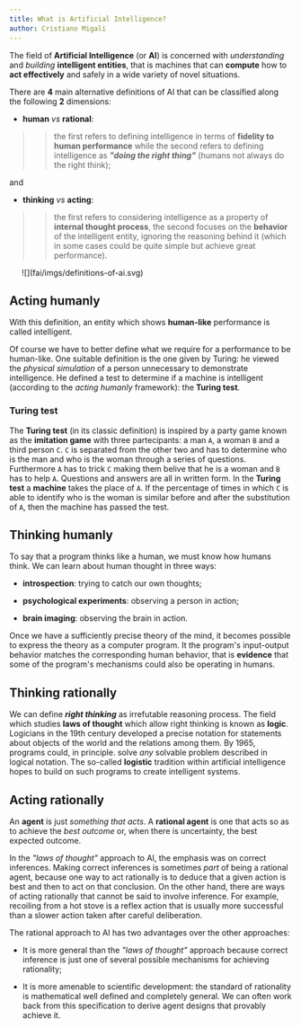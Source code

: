 ```yaml
---
title: What is Artificial Intelligence?
author: Cristiano Migali
---
```


The field of **Artificial Intelligence** (or **AI**) is concerned with _understanding_ and _building_ **intelligent entities**, that is machines that can **compute** how to **act effectively** and safely in a wide variety of novel situations.

There are **4** main alternative definitions of AI that can be classified along the following **2** dimensions:

- **human** _vs_ **rational**:

>> the first refers to defining intelligence in terms of **fidelity to human performance** while the second refers to defining intelligence as **_"doing the right thing"_** (humans not always do the right think);

and

- **thinking** _vs_ **acting**:

>> the first refers to considering intelligence as a property of **internal thought process**, the second focuses on the **behavior** of the intelligent entity, ignoring the reasoning behind it (which in some cases could be quite simple but achieve great performance).

<style>
.definition-of-ai-image {
    width: 345pt;
    margin: auto;
}
</style>

<div class="definition-of-ai-image">
![](fai/imgs/definitions-of-ai.svg)
</div>

## Acting humanly

With this definition, an entity which shows **human-like** performance is called intelligent.

Of course we have to better define what we require for a performance to be human-like. One suitable definition is the one given by Turing: he viewed the _physical simulation_ of a person unnecessary to demonstrate intelligence. He defined a test to determine if a machine is intelligent (according to the _acting humanly_ framework): the **Turing test**.

### Turing test

The **Turing test** (in its classic definition) is inspired by a party game known as the **imitation game** with three partecipants: a man `A`, a woman `B` and a third person `C`. `C` is separated from the other two and has to determine who is the man and who is the woman through a series of questions.
Furthermore `A` has to trick `C` making them belive that he is a woman and `B` has to help `A`.
Questions and answers are all in written form.
In the **Turing test** a **machine** takes the place of `A`. If the percentage of times in which `C` is able to identify who is the woman is similar before and after the substitution of `A`, then the machine has passed the test.

## Thinking humanly

To say that a program thinks like a human, we must know how humans think. We can learn about human thought in three ways:

- **introspection**: trying to catch our own thoughts;

- **psychological experiments**: observing a person in action;

- **brain imaging**: observing the brain in action.

Once we have a sufficiently precise theory of the mind, it becomes possible to express the theory as a computer program. It the program's input-output behavior matches the corresponding human behavior, that is **evidence** that some of the program's mechanisms could also be operating in humans.

## Thinking rationally

We can define **_right thinking_** as irrefutable reasoning process. The field which studies **laws of thought** which allow right thinking is known as **logic**. Logicians in the 19th century developed a precise notation for statements about objects of the world and the relations among them. By 1965, programs could, in principle. solve _any_ solvable problem described in logical notation. The so-called **logistic** tradition within artificial intelligence hopes to build on such programs to create intelligent systems.

## Acting rationally

An **agent** is just _something that acts_. A **rational agent** is one that acts so as to achieve the _best outcome_ or, when there is uncertainty, the best expected outcome.

In the _"laws of thought"_ approach to AI, the emphasis was on correct inferences. Making correct inferences is sometimes _part_ of being a rational agent, because one way to act rationally is to deduce that a given action is best and then to act on that conclusion. On the other hand, there are ways of acting rationally that cannot be said to involve inference. For example, recoiling from a hot stove is a reflex action that is usually more successful than a slower action taken after careful deliberation.

The rational approach to AI has two advantages over the other approaches:

- It is more general than the _"laws of thought"_ approach because correct inference is just one of several possible mechanisms for achieving rationality;

- It is more amenable to scientific development: the standard of rationality is mathematical well defined and completely general. We can often work back from this specification to derive agent designs that provably achieve it.
